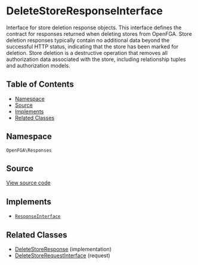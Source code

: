 # DeleteStoreResponseInterface

Interface for store deletion response objects. This interface defines the contract for responses returned when deleting stores from OpenFGA. Store deletion responses typically contain no additional data beyond the successful HTTP status, indicating that the store has been marked for deletion. Store deletion is a destructive operation that removes all authorization data associated with the store, including relationship tuples and authorization models.

## Table of Contents

* [Namespace](#namespace)
* [Source](#source)
* [Implements](#implements)
* [Related Classes](#related-classes)

## Namespace

`OpenFGA\Responses`

## Source

[View source code](https://github.com/evansims/openfga-php/blob/main/src/Responses/DeleteStoreResponseInterface.php)

## Implements

* [`ResponseInterface`](ResponseInterface.md)

## Related Classes

* [DeleteStoreResponse](Responses/DeleteStoreResponse.md) (implementation)
* [DeleteStoreRequestInterface](Requests/DeleteStoreRequestInterface.md) (request)
